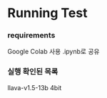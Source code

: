 # Running Test 

### requirements 
Google Colab 사용
.ipynb로 공유



### 실행 확인된 목록
llava-v1.5-13b 4bit


